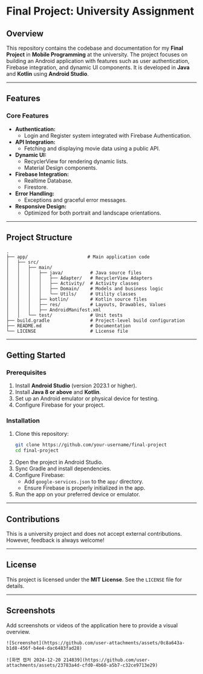 # Final Project: University Assignment

## Overview
This repository contains the codebase and documentation for my **Final Project** in **Mobile Programming** at the university. The project focuses on building an Android application with features such as user authentication, Firebase integration, and dynamic UI components. It is developed in **Java** and **Kotlin** using **Android Studio**.

---

## Features

### Core Features
- **Authentication:**
  - Login and Register system integrated with Firebase Authentication.
- **API Integration:**
  - Fetching and displaying movie data using a public API.
- **Dynamic UI:**
  - RecyclerView for rendering dynamic lists.
  - Material Design components.
- **Firebase Integration:**
  - Realtime Database.
  - Firestore.
- **Error Handling:**
  - Exceptions and graceful error messages.
- **Responsive Design:**
  - Optimized for both portrait and landscape orientations.

---

## Project Structure

```plaintext
.
├── app/                      # Main application code
│   ├── src/
│   │   ├── main/
│   │   │   ├── java/          # Java source files
│   │   │   │   ├── Adapter/   # RecyclerView Adapters
│   │   │   │   ├── Activity/  # Activity classes
│   │   │   │   ├── Domain/    # Models and business logic
│   │   │   │   └── Utils/     # Utility classes
│   │   │   ├── kotlin/        # Kotlin source files
│   │   │   ├── res/           # Layouts, Drawables, Values
│   │   │   ├── AndroidManifest.xml
│   │   └── test/              # Unit tests
├── build.gradle               # Project-level build configuration
├── README.md                  # Documentation
└── LICENSE                    # License file
```

---

## Getting Started

### Prerequisites
1. Install **Android Studio** (version 2023.1 or higher).
2. Install **Java 8 or above** and **Kotlin**.
3. Set up an Android emulator or physical device for testing.
4. Configure Firebase for your project.

### Installation

1. Clone this repository:
   ```bash
   git clone https://github.com/your-username/final-project
   cd final-project
   ```
2. Open the project in Android Studio.
3. Sync Gradle and install dependencies.
4. Configure Firebase:
   - Add `google-services.json` to the `app/` directory.
   - Ensure Firebase is properly initialized in the app.
5. Run the app on your preferred device or emulator.

---

## Contributions

This is a university project and does not accept external contributions. However, feedback is always welcome!

---

## License
This project is licensed under the **MIT License**. See the `LICENSE` file for details.

---

## Screenshots
Add screenshots or videos of the application here to provide a visual overview.

```plaintext
![Screenshot](https://github.com/user-attachments/assets/0c8a643a-b1d8-456f-b4e4-dac6483fad28)

![화면 캡처 2024-12-20 214839](https://github.com/user-attachments/assets/23783a4d-cfd0-4b60-a5b7-c32ce9713e29)

```


